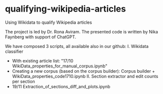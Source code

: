 # qualifying-wikipedia-articles
Using Wikidata to qualify Wikipedia articles

The project is led by Dr. Rona Aviram. 
The presented code is written by Nika Faynberg with support of ChatGPT. 

We have composed 3 scripts, all available also in our github:
I. Wikidata classifier
  - With existing article list: "17/10 WikiData_properties_for_manual_corpus.ipynb"
  - Creating a new corpus (based on the corpus builder): Corpus builder + WikiData_properties_code1710.ipynb
II. Section extractor and edit counts per section
  - 19/11 Extraction_of_sections_diff_and_plots.ipynb 

